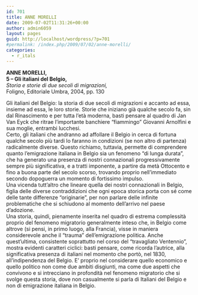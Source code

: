 ```yaml
---
id: 701
title: ANNE MORELLI
date: 2009-07-02T11:31:26+00:00
author: admin6059
layout: pages
guid: http://localhost/wordpress/?p=701
#permalink: /index.php/2009/07/02/anne-morelli/
categories:
  - r_itals
---
```

<span class="er"><strong>ANNE MORELLI, </strong><br /> <strong>5 – Gli italiani del Belgio,</strong><br /> <em>Storia e storie di due secoli di migrazioni, </em><br /> Foligno, Editoriale Umbra, 2004, pp. 130</span>

<p class="er">
  Gli italiani del Belgio: la storia di due secoli di migrazioni e accanto ad essa, insieme ad essa, le loro storie. Storie che iniziano già qualche secolo fa, sin dal Rinascimento e per tutta l’età moderna, basti pensare al quadro di Jan Van Eyck che ritrae l’importante banchiere “fiammingo” Giovanni Arnolfini e sua moglie, entrambi lucchesi.<br /> Certo, gli italiani che andranno ad affollare il Belgio in cerca di fortuna qualche secolo più tardi lo faranno in condizioni (se non altro di partenza) radicalmente diverse. Questo richiamo, tuttavia, permette di comprendere quanto l’emigrazione italiana in Belgio sia un fenomeno “di lunga durata”, che ha generato una presenza di nostri connazionali progressivamente sempre più significativa, e a tratti imponente, a partire da metà Ottocento e fino a buona parte del secolo scorso, trovando proprio nell’immediato secondo dopoguerra un momento di fortissimo impulso.<br /> Una vicenda tutt’altro che lineare quella dei nostri connazionali in Belgio, figlia delle diverse contraddizioni che ogni epoca storica porta con sé come delle tante differenze “originarie”, per non parlare delle infinite problematiche che si schiudono al momento dell’arrivo nel paese d’adozione.<br /> Una storia, quindi, pienamente inserita nel quadro di estrema complessità proprio del fenomeno migratorio generalmente inteso che, in Belgio come altrove (si pensi, in primo luogo, alla Francia), visse in maniera considerevole anche il “trauma” dell’emigrazione politica. Anche quest’ultima, consistente soprattutto nel corso del “travagliato Ventennio”, mostra evidenti caratteri ciclici: basti pensare, come ricorda l’autrice, alla significativa presenza di italiani nel momento che portò, nel 1830, all’indipendenza del Belgio. E’ proprio nel considerare quello economico e quello politico non come due ambiti disgiunti, ma come due aspetti che convivono e si intrecciano in profondità nel fenomeno migratorio che si svolge questa storia, dove non casualmente si parla di Italiani del Belgio e non di emigrazione italiana in Belgio.
</p>